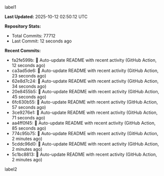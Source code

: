 
label1 
<!-- ACTIVITY_START -->
**Last Updated:** 2025-10-12 02:50:12 UTC

**Repository Stats:**
- Total Commits: 77712
- Last Commit: 12 seconds ago

**Recent Commits:**
- fa2fe599b: 🤖 Auto-update README with recent activity (GitHub Action, 12 seconds ago)
- ca3ad5de6: 🤖 Auto-update README with recent activity (GitHub Action, 23 seconds ago)
- 62e8d7c24: 🤖 Auto-update README with recent activity (GitHub Action, 34 seconds ago)
- 20e8455b5: 🤖 Auto-update README with recent activity (GitHub Action, 45 seconds ago)
- 6fc630b55: 🤖 Auto-update README with recent activity (GitHub Action, 57 seconds ago)
- 3ce9276e1: 🤖 Auto-update README with recent activity (GitHub Action, 71 seconds ago)
- aa4ff0f45: 🤖 Auto-update README with recent activity (GitHub Action, 85 seconds ago)
- 774c95b75: 🤖 Auto-update README with recent activity (GitHub Action, 2 minutes ago)
- 5cddc96d0: 🤖 Auto-update README with recent activity (GitHub Action, 2 minutes ago)
- 5c1bc8813: 🤖 Auto-update README with recent activity (GitHub Action, 2 minutes ago)
<!-- ACTIVITY_END -->

label2
